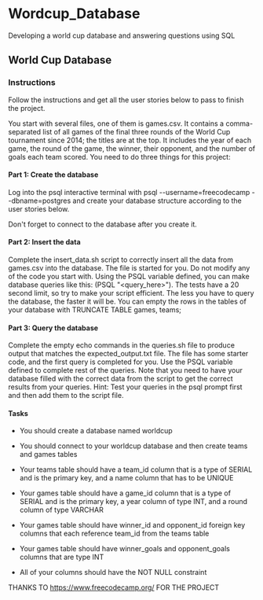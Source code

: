 # Wordcup_Database
Developing a world cup database and answering questions using SQL

## World Cup Database  
### Instructions
Follow the instructions and get all the user stories below to pass to finish the project.

You start with several files, one of them is games.csv. It contains a comma-separated list of all games of the final three rounds of the World Cup tournament since 2014; the titles are at the top. It includes the year of each game, the round of the game, the winner, their opponent, and the number of goals each team scored. You need to do three things for this project:

#### Part 1: Create the database

Log into the psql interactive terminal with psql --username=freecodecamp --dbname=postgres and create your database structure according to the user stories below.

Don't forget to connect to the database after you create it.

#### Part 2: Insert the data

Complete the insert_data.sh script to correctly insert all the data from games.csv into the database. The file is started for you. Do not modify any of the code you start with. Using the PSQL variable defined, you can make database queries like this: $($PSQL "<query_here>"). The tests have a 20 second limit, so try to make your script efficient. The less you have to query the database, the faster it will be. You can empty the rows in the tables of your database with TRUNCATE TABLE games, teams;

#### Part 3: Query the database

Complete the empty echo commands in the queries.sh file to produce output that matches the expected_output.txt file. The file has some starter code, and the first query is completed for you. Use the PSQL variable defined to complete rest of the queries. Note that you need to have your database filled with the correct data from the script to get the correct results from your queries. Hint: Test your queries in the psql prompt first and then add them to the script file.



#### Tasks

* You should create a database named worldcup

- You should connect to your worldcup database and then create teams and games tables

- Your teams table should have a team_id column that is a type of SERIAL and is the primary key, and a name column that has to be UNIQUE

- Your games table should have a game_id column that is a type of SERIAL and is the primary key, a year column of type INT, and a round column of type VARCHAR

- Your games table should have winner_id and opponent_id foreign key columns that each reference team_id from the teams table

- Your games table should have winner_goals and opponent_goals columns that are type INT

- All of your columns should have the NOT NULL constraint



THANKS TO https://www.freecodecamp.org/ FOR THE PROJECT



